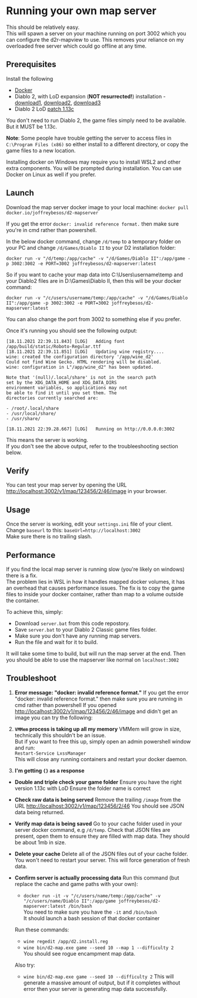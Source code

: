 # Running your own map server

This should be relatively easy.  
This will spawn a server on your machine running on port 3002 which you can configure the d2r-mapview to use. This removes your reliance on my overloaded free server which could go offline at any time.

## Prerequisites

Install the following

- [Docker](https://docs.docker.com/get-docker/)
- Diablo 2, with LoD expansion (__NOT resurrected!__) installation - [download1](https://drive.google.com/file/d/14IQrvP_B9rBn6-yi6w5W-PbFquYMv0x6/view?usp=sharing), [download2](https://mega.nz/file/L5oQWIxb#qNJFSu0C_rC9n6mMmg7OdiIQ7QYQBsIbw6XJFRQmFOg), [download3](http://www.mediafire.com/file/i0kznwwvn4ghdrt/DiabloII_112_Installer.zip/file)
- Diablo 2 LoD [patch 1.13c](http://ftp.blizzard.com/pub/diablo2exp/patches/PC/LODPatch_113c.exe)

You don't need to run Diablo 2, the game files simply need to be available. But it MUST be 1.13c.

__Note__: Some people have trouble getting the server to access files in `C:\Program Files (x86)` so either install to a different directory, or copy the game files to a new location.

Installing docker on Windows may require you to install WSL2 and other extra components. You will be prompted during installation.
You can use Docker on Linux as well if you prefer.

## Launch

Download the map server docker image to your local machine:
`docker pull docker.io/joffreybesos/d2-mapserver`

If you get the error `docker: invalid reference format.` then make sure you're in cmd rather than powershell.

In the below docker command, change `/d/temp` to a temporary folder on your PC and change `/d/Games/Diablo II` to your D2 installation folder:

`docker run -v "/d/temp:/app/cache" -v "/d/Games/Diablo II":/app/game -p 3002:3002 -e PORT=3002 joffreybesos/d2-mapserver:latest`

So if you want to cache your map data into C:\Users\username\temp and your Diablo2 files are in D:\Games\Diablo II, then this will be your docker command:

`docker run -v "/c/users/username/temp:/app/cache" -v "/d/Games/Diablo II":/app/game -p 3002:3002 -e PORT=3002 joffreybesos/d2-mapserver:latest`

You can also change the port from 3002 to something else if you prefer.

Once it's running you should see the following output:

```text
[18.11.2021 22:39.11.843] [LOG]   Adding font /app/build/static/Roboto-Regular.ttf
[18.11.2021 22:39.11.851] [LOG]   Updating wine registry....
wine: created the configuration directory '/app/wine_d2'
Could not find Wine Gecko. HTML rendering will be disabled.
wine: configuration in L"/app/wine_d2" has been updated.

Note that '(null)/.local/share' is not in the search path
set by the XDG_DATA_HOME and XDG_DATA_DIRS
environment variables, so applications may not
be able to find it until you set them. The
directories currently searched are:

- /root/.local/share
- /usr/local/share/
- /usr/share/

[18.11.2021 22:39.28.667] [LOG]   Running on http://0.0.0.0:3002
```

This means the server is working.  
If you don't see the above output, refer to the troubleeshooting section below.

## Verify

You can test your map server by opening the URL <http://localhost:3002/v1/map/123456/2/46/image> in your browser.

## Usage

Once the server is working, edit your `settings.ini` file of your client.  
Change `baseurl` to this: `baseUrl=http://localhost:3002`  
Make sure there is no trailing slash.

## Performance

If you find the local map server is running slow (you're likely on windows) there is a fix.  
The problem lies in WSL in how it handles mapped docker volumes, it has an overhead that causes performance issues.
The fix is to copy the game files to inside your docker container, rather than map to a volume outside the container.

To achieve this, simply:

- Download `server.bat` from this code repostory.
- Save `server.bat` to your Diablo 2 Classic game files folder.
- Make sure you don't have any running map servers.
- Run the file and wait for it to build.

It will take some time to build, but will run the map server at the end.
Then you should be able to use the mapserver like normal on `localhost:3002`

## Troubleshoot

1. __Error message: "docker: invalid reference format."__
  If you get the error "docker: invalid reference format." then make sure you are running in cmd rather than powershell
  If you opened <http://localhost:3002/v1/map/123456/2/46/image> and didn't get an image you can try the following:

2. __`VMMem` process is taking up all my memory__
  VMMem will grow in size, technically this shouldn't be an issue.  
  But if you want to free this up, simply open an admin powershell window and run:  
  `Restart-Service LxssManager`  
  This will close any running containers and restart your docker daemon.  

3. __I'm getting `{}` as a response__

- __Double and triple check your game folder__
  Ensure you have the right version 1.13c with LoD
  Ensure the folder name is correct
  
- __Check raw data is being served__
  Remove the trailing `/image` from the URL <http://localhost:3002/v1/map/123456/2/46>
  You should see JSON data being returned.  

- __Verify map data is being saved__
  Go to your cache folder used in your server docker command, e.g `/d/temp`. Check that JSON files are present, open them to ensure they are filled with map data. They should be about 1mb in size.  

- __Delete your cache__
  Delete all of the JSON files out of your cache folder. You won't need to restart your server. This will force generation of fresh data.  

- __Confirm server is actually processing data__
  Run this command (but replace the cache and game paths with your own):

  - `docker run -it -v "/c/users/name/temp:/app/cache" -v "/c/users/name/Diablo II":/app/game joffreybesos/d2-mapserver:latest /bin/bash`  
  You need to make sure you have the `-it` and `/bin/bash`  
  It should launch a bash session of that docker container  

  Run these commands:  
  - `wine regedit /app/d2.install.reg`  
  - `wine bin/d2-map.exe game --seed 10 --map 1 --difficulty 2`  
  You should see rogue encampment map data.  

  Also try:
  - `wine bin/d2-map.exe game --seed 10 --difficulty 2`
  This will generate a massive amount of output, but if it completes without error then your server is generating map data successfully.
